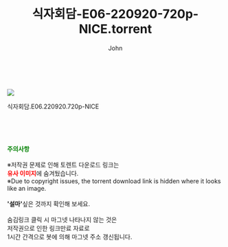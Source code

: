 ﻿---
layout: post
title:  "    식자회담-E06-220920-720p-NICE.torrent"
author: John
categories: [ TV ]
tags: [  ]
image: https://torrentrj54.com/uploadfile/full/dd178465983ea909d91977f60f28c00c98907e62.jpg 
description: "    식자회담-E06-220920-720p-NICE torrent 정보 공유"
toc: true
toc_sticky: true
---

<br>
<p><img src="https://torrentrj54.com/uploadfile/full/dd178465983ea909d91977f60f28c00c98907e62.jpg"/></p>
 식자회담.E06.220920.720p-NICE  
    
<br><br><br>
<p data-ke-size="size16"><b><span style="color: green;">주의사항</span></b><br /><br />※저작권 문제로 인해 토렌트 다운로드 링크는<br /><b><span style="color: red;">유사 이미지</span></b>에 숨겨뒀습니다.<br />※Due to copyright issues, the torrent download link is hidden where it looks like an image.<br /><br /><b>'설마'</b>싶은 것까지 확인해 보세요.<br /><br />숨김링크 클릭 시 마그넷 나타나지 않는 것은<br />저작권으로 인한 링크만료 자료로<br />1시간 간격으로 봇에 의해 마그넷 주소 갱신됩니다.</p>

